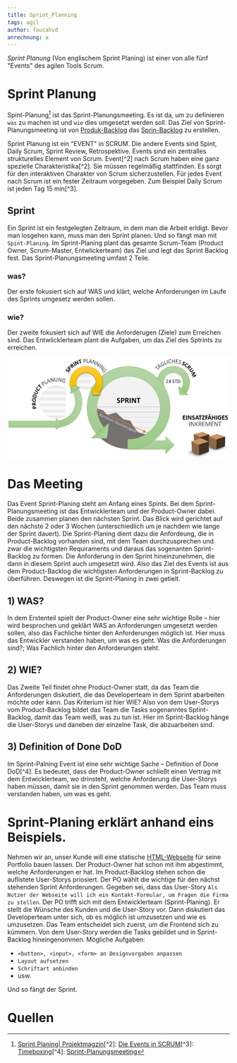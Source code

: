 ```yaml
---
title: Sprint_Planning
tags: agil
author: faucahvd
anrechnung: a
---
```


*Sprint Planung* (Von englischem Sprint Planing) ist einer von alle fünf "Events" des agilen Tools Scrum.

# Sprint Planung

Spint-Planung[^1] ist das Sprint-Planungsmeeting. Es ist da, um zu definieren `was` zu machen ist und `wie` dies umgesetzt werden soll. Das Ziel von Sprint-Planungsmeeting ist von [Produk-Backlog](https://www.teamworkblog.de/2018/05/beispiel-fur-eine-partyplanung-mit-scrum.html) das [Sprin-Backlog](https://www.teamworkblog.de/2018/05/beispiel-fur-eine-partyplanung-mit-scrum.html) zu erstellen.

Sprint Planung ist ein "EVENT" in SCRUM.
Die andere Events sind Spint, Daily Scrum, Sprint Review, Retrospektive. Events sind ein zentralles strukturelles Element von Scrum. Event[^2] nach Scrum haben eine ganz spezielle Charakteristika[^2]. Sie müssen regelmäßig stattfinden. Es sorgt für den interaktiven Charakter von Scrum sicherzustellen. Für jedes Event nach Scrum ist ein fester Zeitraum vorgegeben. Zum Beispiel Daily Scrum ist jeden Tag 15 min[^3].


## Sprint 
Ein Sprint ist ein festgelegten Zeitraum, in dem man die Arbeit erldigt. Bevor man losgehen kann, muss man den Sprint planen. Und so fängt man mit `Spint-Planing`. Im Sprint-Planing plant das gesamte Scrum-Team (Product Owner, Scrum-Master, Entwlickerteam) das Ziel und legt das Sprint Backlog fest. Das Sprint-Planungsmeeting umfast 2 Teile. 
### was?
Der erste fokusiert sich auf WAS und klärt, welche Anforderungen im Laufe des Sprints umgesetz werden sollen.
### wie?
Der zweite fokusiert sich auf WIE die Anforderugen (Ziele) zum Erreichen sind. Das Entwlicklerteam plant die Aufgaben, um das Ziel des Sptrints zu erreichen.


![SCRUM](Sprint_Planning//sprint-planungsmeeting.png)

# Das Meeting
Das Event Sprint-Planing steht am Anfang eines Spints. Bei dem Sprint-Planungsmeeting ist das Entwicklerteam und der Product-Owner dabei. Beide zusammen planen den nächsten Sprint. Das Blick wird gerichtet auf den nächste 2 oder 3 Wochen (unterschiedlich um je nachdem wie lange der Sprint dauert). Die Sprint-Planing dient dazu die Anfordeung, die in Product-Backlog vorhanden sind, mit dem Team durchzusprechen und zwar die wichtigsten Requiraments und daraus das sogenanten Sprint-Backlog zu formen. Die Anforderung in den Sprint hineinzunehmen, die dann in diesem Sprint auch umgesetzt wird. Also das Ziel des Events ist aus dem Product-Backlog die wichtigsten Anforderungen in Sprint-Backlog zu überführen. Deswegen ist die Sprint-Planing in zwei getielt. 

## 1) WAS?
In dem Erstenteil spielt der Product-Owner eine sehr wichtige Rolle – hier wird besprochen und geklärt WAS an Anforderungen umgesetzt werden sollen, also das Fachliche hinter den Anforderungen möglich ist. Hier muss das Entwickler verstanden haben, um was es geht. Was die Anforderungen sind?; Was Fachlich hinter den Anforderungen steht. 

## 2) WIE?
Das Zweite Teil findet ohne Product-Owner statt, da das Team die Anforderungen diskutiert, die das Developerteam in dem Sprint abarbeiten möchte oder kann. Das Kriterium ist hier WIE? Also von dem User-Storys vom Product-Backlog bildet das Team die Tasks sogenanntes Sptint-Backlog, damit das Team weiß, was zu tun ist. Hier im Sprint-Backlog hänge die User-Storys und daneben der einzelne Task, die abzuarbeiten sind.

## 3) Definition of Done DoD
Im Sprint-Palning Event ist eine sehr wichtige Sache – Definition of Done DoD[^4]. Es bedeutet, dass der Product-Owner schließt einen Vertrag mit dem Entwicklerteam, wo drinsteht, welche Anforderung die User-Storys haben müssen, damit sie in den Sprint genommen werden. Das Team muss verstanden haben, um was es geht.

# Sprint-Planing erklärt anhand eins Beispiels.

Nehmen wir an, unser Kunde will eine statische [HTML-Webseite](https://stadtprofil-fuerth.de/#contact) für seine Portfolio bauen lassen. Der Product-Owner hat schon mit ihm abgestimmt, welche Anforderungen er hat. Im Product-Backlog stehen schon die auflistete User-Storys priosiert. Der PO wählt die wichtige für den nächst stehenden Sprint Anforderungen. Gegeben sei, dass das User-Story `Als Nutzer der Webseite will ich ein Kontakt-Formular, um Fragen die Firma zu stellen`.
Der PO trifft sich mit dem Entwicklerteam (Sprint-Planing). Er stellt die Wünsche des Kunden und die User-Story vor. Dann diskutiert das Developerteam unter sich, ob es möglich ist umzusetzen und wie es umzusetzen. Das Team entscheidet sich zuerst, um die Frontend sich zu kümmern. Von dem User-Story werden die Tasks gebildet und in Sprint-Backlog hineingenommen. 
Mögliche Aufgaben: 

* `<button>, <input>, <form> an Designvorgaben anpassen` 
* `Layout aufsetzen` 
* `Schriftart anbinden` 
* usw. 

Und so fängt der Sprint. 

# Quellen

[^1]: [Sprint Planing| Projektmagzin](https://www.projektmagazin.de/methoden/sprint-planning)[^2]: [Die Events in SCRUM](https://www.agile-heroes.de/magazine/scrum-events/)[^3]: [Timeboxing](https://projektmanagement-zentrum.ch/2019/03/04/scrum-events/)[^4]: [Sprint-Planungsmeeting](https://projektmanagement-zentrum.ch/2019/03/04/scrum-events/)

